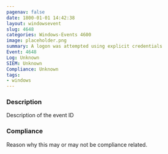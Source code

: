 ```yaml
---
pagenav: false
date: 1800-01-01 14:42:38
layout: windowsevent
slug: 4648
categories: Windows-Events 4600
image: placeholder.png
summary: A logon was attempted using explicit credentials
Event: 4648
Log: Unknown
SIEM: Unknown
Compliance: Unknown
tags:
- windows
---
```


### Description

Description of the event ID

### Compliance

Reason why this may or may not be compliance related.
